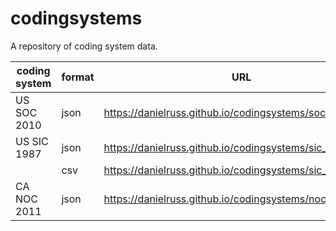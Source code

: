 # codingsystems
A repository of coding system data.  

coding system | format | URL
------------ | ------------- | -------------
US SOC 2010   | json          | https://danielruss.github.io/codingsystems/soc_2010.json
US SIC 1987   | json          | https://danielruss.github.io/codingsystems/sic_1987.json
 &nbsp;       |  csv          | https://danielruss.github.io/codingsystems/sic_1987.csv
CA NOC 2011   | json          | https://danielruss.github.io/codingsystems/noc_2011.json
